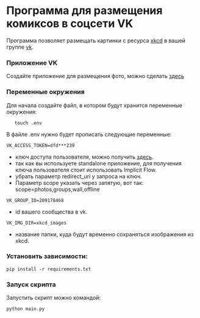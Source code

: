 
# Программа для размещения комиксов в соцсети VK

Программа позволяет размещать картинки с ресурса [xkcd](https://xkcd.com/) в вашей
группе [vk](https://vk.com/).

###  Приложение VK
Создайте приложение для размещения фото, можно сделать [здесь](https://vk.com/apps?act=manage)

###  Переменные окружения

Для начала создайте файл, в котором будут хранится переменные окружения:

```
   touch .env
```
В файле .env нужно будет прописать следующие переменные:
```
VK_ACCESS_TOKEN=dfd***239
```
- ключ доступа пользователя, можно получить [здесь](https://vk.com/dev/implicit_flow_user).
- так как вы используете standalone приложение, для получения ключа пользователя стоит использовать Implicit Flow.
- убрать параметр redirect_uri у запроса на ключ.
- Параметр scope указать через запятую, вот так: scope=photos,groups,wall,offline
```
VK_GROUP_ID=209178468
```
- id вашего сообщества в vk.
```
VK_IMG_DIR=xkcd_images
```
- название папки, куда будут временно сохраняться изображения из xkcd.
  
### Установить зависимости:

   ```
   pip install -r requirements.txt
  ```
###  Запуск скрипта
Запустить скрипт можно командой:
  ```
  python main.py
  ```
